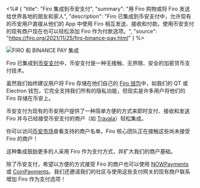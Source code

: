 <%# {
  "title": "Firo 集成到币安支付",
  "summary": "用 Firo 购物或将 Firo 发送给世界各地的朋友和家人",
  "description": "Firo 已集成到币安支付中，允许现有的币安用户直接从他们的 App 中使用 Firo 相互发送、接收和付款。使用币安支付的现有商户现在也可以轻松添加 Firo 作为付款选项。",
  "source": "https://firo.org/2021/11/25/firo-binance-pay.html"
} %>

![FIRO 和 BINANCE PAY 集成](firo_binance_pay_integration.webp)

Firo 已集成到[币安支付](https://pay.binance.com/)中，币安支付是一种无接触、无界限、安全的加密货币支付技术。

虽然我们始终建议用户将 Firo 存储在他们自己的 [Firo 钱包](https://firo.org/zh-cn/get-firo/download/)中，如我们的 QT 或 Electron 钱包，它完全支持我们所有的隐私功能，但现实是许多用户将他们的 Firo 存储在币安上。

币安支付为现有的币安用户提供了一种简单方便的方式来即时支付、接收和发送 Firo 并与已经接受币安支付的商户（如 [Travala](https://www.travala.com/cn)）轻松集成。

你可以访问[币安市场](https://pay.binance.com/en/merchant-stores)查看支持的商户名单。Firo 核心团队正在接触这些尚未接受 Firo 的商户！

这种集成鼓励更多的人采用 Firo 作为支付方式，并扩大我们的商户基础。

除了币安支付，希望以方便的方式接受 Firo 的商户也可以使用 [NOWPayments](https://nowpayments.io/) 或 [CoinPayments](https://www.coinpayments.net/)。我们还邀请我们的社区与使用这些支付网关的现有商户联系增加 Firo 作为支付选项！
